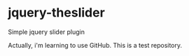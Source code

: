 jquery-theslider
================

Simple jquery slider plugin 

Actually, i'm learning to use GitHub. This is a test repository.
